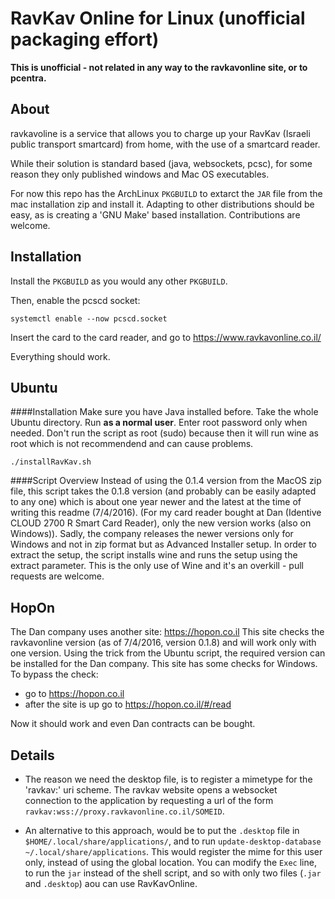 RavKav Online for Linux (unofficial packaging effort)
=====================================================
**This is unofficial - not related in any way to the ravkavonline site,
or to pcentra.**

About
-----
ravkavoline is a service that allows you to charge up your RavKav (Israeli
public transport smartcard) from home, with the use of a smartcard reader.

While their solution is standard based (java, websockets, pcsc), for some
reason they only published windows and Mac OS executables.

For now this repo has the ArchLinux `PKGBUILD` to extarct the `JAR` file from
the mac installation zip and install it. Adapting to other distributions
should be easy, as is creating a 'GNU Make' based installation. Contributions
are welcome.

Installation
------------
Install the `PKGBUILD` as you would any other `PKGBUILD`.

Then, enable the pcscd socket:

    systemctl enable --now pcscd.socket

Insert the card to the card reader, and
go to https://www.ravkavonline.co.il/

Everything should work.

Ubuntu
------

####Installation
Make sure you have Java installed before.
Take the whole Ubuntu directory. Run **as a normal user**. Enter root password only when needed. Don't run the script as root (sudo) because then it will run wine as root which is not recommendend and can cause problems.
```
./installRavKav.sh
``` 
####Script Overview
Instead of using the 0.1.4 version from the MacOS zip file, this script takes the 0.1.8 version (and probably can be easily adapted to any one) which is about one year newer and the latest at the time of writing this readme (7/4/2016).
(For my card reader bought at Dan (Identive CLOUD 2700 R Smart Card Reader), only the new version works (also on Windows)).
Sadly, the company releases the newer versions only for Windows and not in zip format but as Advanced Installer setup.
In order to extract the setup, the script installs wine and runs the setup using the extract parameter. This is the only use of Wine and it's an overkill - pull requests are welcome.

HopOn
-----
The Dan company uses another site: https://hopon.co.il
This site checks the ravkavonline version (as of 7/4/2016, version 0.1.8) and will work only with one version.
Using the trick from the Ubuntu script, the required version can be installed for the Dan company.
This site has some checks for Windows.
To bypass the check:
* go to https://hopon.co.il
* after the site is up go to https://hopon.co.il/#/read

Now it should work and even Dan contracts can be bought.

Details
-------
 * The reason we need the desktop file, is to register a mimetype for
   the 'ravkav:' uri scheme. The ravkav website opens a websocket connection
   to the application by requesting a url of the form `ravkav:wss://proxy.ravkavonline.co.il/SOMEID`.

 * An alternative to this approach, would be to put the `.desktop` file in
   `$HOME/.local/share/applications/`, and to run `update-desktop-database ~/.local/share/applications`.
   This would register the mime for this user only, instead of using the global location.
   You can modify the `Exec` line, to run the `jar` instead of the shell script, and so
   with only two files (`.jar` and `.desktop`) aou can use RavKavOnline.
